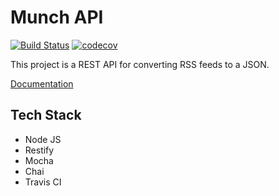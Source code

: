 # Munch API

[![Build Status](https://travis-ci.org/joeyjiron06/munch-api.svg?branch=master)](https://travis-ci.org/joeyjiron06/munch-api) [![codecov](https://codecov.io/gh/joeyjiron06/munch-api/branch/master/graph/badge.svg)](https://codecov.io/gh/joeyjiron06/munch-api)

This project is a REST API for converting RSS feeds to a JSON.

[Documentation](https://joeyjiron06.gitbooks.io/munch-api-documentation/content/)


## Tech Stack

- Node JS
- Restify
- Mocha
- Chai
- Travis CI
